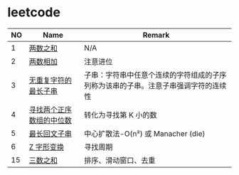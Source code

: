 # leetcode

| NO | Name | Remark |
| --- | --- | --- |
| 1 | [两数之和](src/main/java/lab/nice/leetcode/TwoSum.java) | N/A |
| 2 | [两数相加](src/main/java/lab/nice/leetcode/AddTwoNumbers.java) | 注意进位 |
| 3 | [无重复字符的最长子串](src/main/java/lab/nice/leetcode/LongestSubstringWithoutRepeatingCharacters.java) | 子串：字符串中任意个连续的字符组成的子序列称为该串的子串。注意子串强调字符的连续性 |
| 4 | [寻找两个正序数组的中位数](src/main/java/lab/nice/leetcode/MedianOfTwoSortedArrays.java) | 转化为寻找第 K 小的数 |
| 5 | [最长回文子串](src/main/java/lab/nice/leetcode/LongestPalindromicSubstring.java) | 中心扩散法-O(n²) 或 Manacher (die) |
| 6 | [Z 字形变换](src/main/java/lab/nice/leetcode/ZigzagConversion.java) | 寻找周期 |
| 15 | [三数之和](src/main/java/lab/nice/leetcode/ThreeSum.java) | 排序、滑动窗口、去重 |
